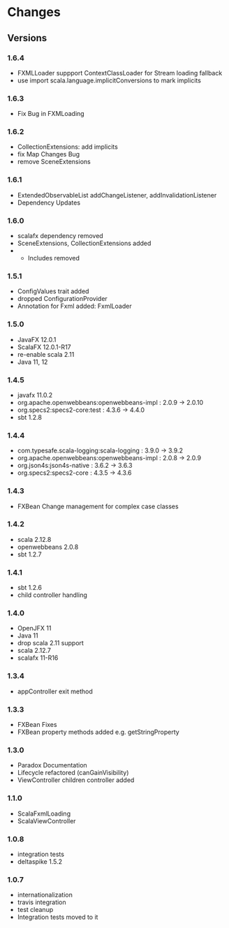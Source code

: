 # Changes #

## Versions

### 1.6.4
* FXMLLoader suppport ContextClassLoader for Stream loading fallback
* use import scala.language.implicitConversions to mark implicits

### 1.6.3
* Fix Bug in FXMLoading

### 1.6.2
* CollectionExtensions: add implicits
* fix Map Changes Bug
* remove SceneExtensions

### 1.6.1
* ExtendedObservableList addChangeListener, addInvalidationListener
* Dependency Updates

### 1.6.0
* scalafx dependency removed
* SceneExtensions, CollectionExtensions added
* * Includes removed

### 1.5.1
* ConfigValues trait added
* dropped ConfigurationProvider
* Annotation for Fxml added: FxmlLoader

### 1.5.0
* JavaFX 12.0.1
* ScalaFX 12.0.1-R17
* re-enable scala 2.11
* Java 11, 12

### 1.4.5
* javafx 11.0.2
* org.apache.openwebbeans:openwebbeans-impl : 2.0.9 -> 2.0.10
* org.specs2:specs2-core:test               : 4.3.6 -> 4.4.0
* sbt 1.2.8


### 1.4.4

* com.typesafe.scala-logging:scala-logging  : 3.9.0 -> 3.9.2
* org.apache.openwebbeans:openwebbeans-impl : 2.0.8 -> 2.0.9
* org.json4s:json4s-native                  : 3.6.2 -> 3.6.3
* org.specs2:specs2-core                    : 4.3.5 -> 4.3.6

### 1.4.3
* FXBean Change management for complex case classes

### 1.4.2
* scala 2.12.8
* openwebbeans 2.0.8
* sbt 1.2.7

### 1.4.1
* sbt 1.2.6
* child controller handling

### 1.4.0
* OpenJFX 11
* Java 11
* drop scala 2.11 support
* scala 2.12.7
* scalafx 11-R16

### 1.3.4

* appController exit method


### 1.3.3

* FXBean Fixes
* FXBean property methods added e.g. getStringProperty


### 1.3.0

* Paradox Documentation
* Lifecycle refactored (canGainVisibility)
* ViewController children controller added


### 1.1.0

* ScalaFxmlLoading
* ScalaViewController

### 1.0.8

* integration tests
* deltaspike 1.5.2

### 1.0.7

* internationalization
* travis integration
* test cleanup
* Integration tests moved to it

